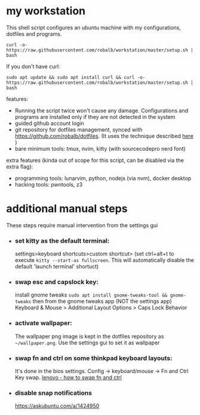 # my workstation

This shell script configures an ubuntu machine with my configurations, dotfiles and programs.

    curl -o- https://raw.githubusercontent.com/robalb/workstation/master/setup.sh | bash


If you don't have curl:

    sudo apt update && sudo apt install curl && curl -o- https://raw.githubusercontent.com/robalb/workstation/master/setup.sh | bash

features:

- Running the script twice won't cause any damage. Configurations and programs are installed only if they are not detected in the system
- guided github account login
- git repository for dotfiles management, synced with https://github.com/robalb/dotfiles. (It uses the technique described [here](https://www.atlassian.com/git/tutorials/dotfiles) )
- bare minimum tools: tmux, nvim, kitty (with sourcecodepro nerd font)

extra features (kinda out of scope for this script, can be disabled via the extra flag):

- programming tools: lunarvim, python, nodejs (via nvm), docker desktop
- hacking tools: pwntools, z3

# additional manual steps

These steps require manual intervention from the settings gui

- ### set kitty as the default terminal:
  settings>keyboard shortcuts>custom shortcut> (set ctrl+alt+t to execute `kitty --start-as fullscreen`. This will automatically disable the default
  'launch terminal' shortuct)
- ### swap esc and capslock key: 
  install gnome tweaks `sudo apt install gnome-tweaks-tool && gnome-tweaks` then from the gnome tweaks app (NOT the settings app) Keyboard & Mouse > Additional Layout Options > Caps Lock Behavior
- ### activate wallpaper:
  The wallpaper png image is kept in the dotfiles repository as `~/wallpaper.png`. Use the settings gui to set it as wallpaper
- ### swap fn and ctrl on some thinkpad keyboard layouts: 
  It's done in the bios settings. Config -> keyboard/mouse -> Fn and Ctrl Key swap. [lenovo - how to swap fn and ctrl](https://support.lenovo.com/gb/en/solutions/ht074187-how-to-swap-the-fn-function-and-ctrl-control-keyboard-keys-in-bios)
- ### disable snap notifications
  https://askubuntu.com/a/1424950
